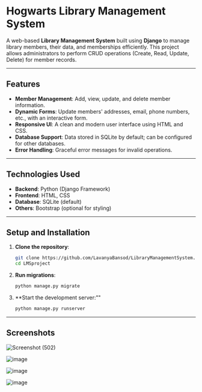 # Hogwarts Library Management System

A web-based **Library Management System** built using **Django** to manage library members, their data, and memberships efficiently. This project allows administrators to perform CRUD operations (Create, Read, Update, Delete) for member records.

---

## Features

- **Member Management**: Add, view, update, and delete member information.
- **Dynamic Forms**: Update members' addresses, email, phone numbers, etc., with an interactive form.
- **Responsive UI**: A clean and modern user interface using HTML and CSS.
- **Database Support**: Data stored in SQLite by default; can be configured for other databases.
- **Error Handling**: Graceful error messages for invalid operations.

---

## Technologies Used

- **Backend**: Python (Django Framework)
- **Frontend**: HTML, CSS
- **Database**: SQLite (default)
- **Others**: Bootstrap (optional for styling)

---

## Setup and Installation

1. **Clone the repository**:
   ```bash
   git clone https://github.com/LavanyaBansod/LibraryManagementSystem.git
   cd LMSproject

2. **Run migrations**:
   ```bash
   python manage.py migrate

3. **Start the development server:""
   ```bash
   python manage.py runserver

---

## Screenshots

![Screenshot (502)](https://github.com/user-attachments/assets/c7aaeebc-6c88-4669-89db-1a2600fe5eed)


![image](https://github.com/user-attachments/assets/8a865ce1-2979-4601-a730-40f3b34f5d52)


![image](https://github.com/user-attachments/assets/c637402e-c399-4439-a2c7-7c272ff67bea)


![image](https://github.com/user-attachments/assets/63d7a463-9ed9-42e9-ac4e-ecf2e349facd)
